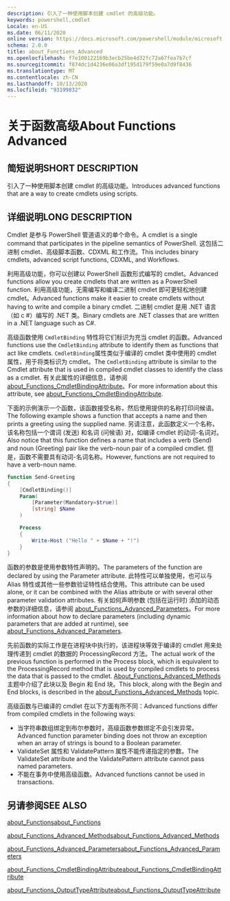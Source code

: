 ```yaml
---
description: 引入了一种使用脚本创建 cmdlet 的高级功能。
keywords: powershell,cmdlet
Locale: en-US
ms.date: 06/11/2020
online version: https://docs.microsoft.com/powershell/module/microsoft.powershell.core/about/about_functions_advanced?view=powershell-6&WT.mc_id=ps-gethelp
schema: 2.0.0
title: about_Functions_Advanced
ms.openlocfilehash: f7e100122169b3ecb25be4d32fc72a67fea7b7cf
ms.sourcegitcommit: f874dc1d4236e06a3df195d179f59e0a7d9f8436
ms.translationtype: MT
ms.contentlocale: zh-CN
ms.lasthandoff: 10/13/2020
ms.locfileid: "93199832"
---
```

# <a name="about-functions-advanced"></a><span data-ttu-id="33a8a-104">关于函数高级</span><span class="sxs-lookup"><span data-stu-id="33a8a-104">About Functions Advanced</span></span>

## <a name="short-description"></a><span data-ttu-id="33a8a-105">简短说明</span><span class="sxs-lookup"><span data-stu-id="33a8a-105">SHORT DESCRIPTION</span></span>
<span data-ttu-id="33a8a-106">引入了一种使用脚本创建 cmdlet 的高级功能。</span><span class="sxs-lookup"><span data-stu-id="33a8a-106">Introduces advanced functions that are a way to create cmdlets using scripts.</span></span>

## <a name="long-description"></a><span data-ttu-id="33a8a-107">详细说明</span><span class="sxs-lookup"><span data-stu-id="33a8a-107">LONG DESCRIPTION</span></span>

<span data-ttu-id="33a8a-108">Cmdlet 是参与 PowerShell 管道语义的单个命令。</span><span class="sxs-lookup"><span data-stu-id="33a8a-108">A cmdlet is a single command that participates in the pipeline semantics of PowerShell.</span></span> <span data-ttu-id="33a8a-109">这包括二进制 cmdlet、高级脚本函数、CDXML 和工作流。</span><span class="sxs-lookup"><span data-stu-id="33a8a-109">This includes binary cmdlets, advanced script functions, CDXML, and Workflows.</span></span>

<span data-ttu-id="33a8a-110">利用高级功能，你可以创建以 PowerShell 函数形式编写的 cmdlet。</span><span class="sxs-lookup"><span data-stu-id="33a8a-110">Advanced functions allow you create cmdlets that are written as a PowerShell function.</span></span> <span data-ttu-id="33a8a-111">利用高级功能，无需编写和编译二进制 cmdlet 即可更轻松地创建 cmdlet。</span><span class="sxs-lookup"><span data-stu-id="33a8a-111">Advanced functions make it easier to create cmdlets without having to write and compile a binary cmdlet.</span></span> <span data-ttu-id="33a8a-112">二进制 cmdlet 是用 .NET 语言（如 c #）编写的 .NET 类。</span><span class="sxs-lookup"><span data-stu-id="33a8a-112">Binary cmdlets are .NET classes that are written in a .NET language such as C#.</span></span>

<span data-ttu-id="33a8a-113">高级函数使用 `CmdletBinding` 特性将它们标识为充当 cmdlet 的函数。</span><span class="sxs-lookup"><span data-stu-id="33a8a-113">Advanced functions use the `CmdletBinding` attribute to identify them as functions that act like cmdlets.</span></span> <span data-ttu-id="33a8a-114">`CmdletBinding`属性类似于编译的 cmdlet 类中使用的 cmdlet 属性，用于将类标识为 cmdlet。</span><span class="sxs-lookup"><span data-stu-id="33a8a-114">The `CmdletBinding` attribute is similar to the Cmdlet attribute that is used in compiled cmdlet classes to identify the class as a cmdlet.</span></span> <span data-ttu-id="33a8a-115">有关此属性的详细信息，请参阅 [about_Functions_CmdletBindingAttribute](about_Functions_CmdletBindingAttribute.md)。</span><span class="sxs-lookup"><span data-stu-id="33a8a-115">For more information about this attribute, see [about_Functions_CmdletBindingAttribute](about_Functions_CmdletBindingAttribute.md).</span></span>

<span data-ttu-id="33a8a-116">下面的示例演示一个函数，该函数接受名称，然后使用提供的名称打印问候语。</span><span class="sxs-lookup"><span data-stu-id="33a8a-116">The following example shows a function that accepts a name and then prints a greeting using the supplied name.</span></span> <span data-ttu-id="33a8a-117">另请注意，此函数定义一个名称，该名称包括一个谓词 (发送) 和名词 (问候语) 对，如编译 cmdlet 的动词-名词对。</span><span class="sxs-lookup"><span data-stu-id="33a8a-117">Also notice that this function defines a name that includes a verb (Send) and noun (Greeting) pair like the verb-noun pair of a compiled cmdlet.</span></span> <span data-ttu-id="33a8a-118">但是，函数不需要具有动词-名词名称。</span><span class="sxs-lookup"><span data-stu-id="33a8a-118">However, functions are not required to have a verb-noun name.</span></span>

```powershell
function Send-Greeting
{
    [CmdletBinding()]
    Param(
        [Parameter(Mandatory=$true)]
        [string] $Name
    )

    Process
    {
        Write-Host ("Hello " + $Name + "!")
    }
}
```

<span data-ttu-id="33a8a-119">函数的参数是使用参数特性声明的。</span><span class="sxs-lookup"><span data-stu-id="33a8a-119">The parameters of the function are declared by using the Parameter attribute.</span></span>
<span data-ttu-id="33a8a-120">此特性可以单独使用，也可以与 Alias 特性或其他一些参数验证特性结合使用。</span><span class="sxs-lookup"><span data-stu-id="33a8a-120">This attribute can be used alone, or it can be combined with the Alias attribute or with several other parameter validation attributes.</span></span> <span data-ttu-id="33a8a-121">有关如何声明参数 (包括在运行时) 添加的动态参数的详细信息，请参阅 [about_Functions_Advanced_Parameters](about_Functions_Advanced_Parameters.md)。</span><span class="sxs-lookup"><span data-stu-id="33a8a-121">For more information about how to declare parameters (including dynamic parameters that are added at runtime), see [about_Functions_Advanced_Parameters](about_Functions_Advanced_Parameters.md).</span></span>

<span data-ttu-id="33a8a-122">先前函数的实际工作是在进程块中执行的，该进程块等效于编译的 cmdlet 用来处理传递到 cmdlet 的数据的 ProcessingRecord 方法。</span><span class="sxs-lookup"><span data-stu-id="33a8a-122">The actual work of the previous function is performed in the Process block, which is equivalent to the ProcessingRecord method that is used by compiled cmdlets to process the data that is passed to the cmdlet.</span></span> <span data-ttu-id="33a8a-123">[About_Functions_Advanced_Methods](about_Functions_Advanced_Methods.md)主题中介绍了此块以及 Begin 和 End 块。</span><span class="sxs-lookup"><span data-stu-id="33a8a-123">This block, along with the Begin and End blocks, is described in the [about_Functions_Advanced_Methods](about_Functions_Advanced_Methods.md) topic.</span></span>

<span data-ttu-id="33a8a-124">高级函数与已编译的 cmdlet 在以下方面有所不同：</span><span class="sxs-lookup"><span data-stu-id="33a8a-124">Advanced functions differ from compiled cmdlets in the following ways:</span></span>

- <span data-ttu-id="33a8a-125">当字符串数组绑定到布尔参数时，高级函数参数绑定不会引发异常。</span><span class="sxs-lookup"><span data-stu-id="33a8a-125">Advanced function parameter binding does not throw an exception when an array of strings is bound to a Boolean parameter.</span></span>
- <span data-ttu-id="33a8a-126">ValidateSet 属性和 ValidatePattern 属性不能传递指定的参数。</span><span class="sxs-lookup"><span data-stu-id="33a8a-126">The ValidateSet attribute and the ValidatePattern attribute cannot pass named parameters.</span></span>
- <span data-ttu-id="33a8a-127">不能在事务中使用高级函数。</span><span class="sxs-lookup"><span data-stu-id="33a8a-127">Advanced functions cannot be used in transactions.</span></span>

## <a name="see-also"></a><span data-ttu-id="33a8a-128">另请参阅</span><span class="sxs-lookup"><span data-stu-id="33a8a-128">SEE ALSO</span></span>

[<span data-ttu-id="33a8a-129">about_Functions</span><span class="sxs-lookup"><span data-stu-id="33a8a-129">about_Functions</span></span>](about_Functions.md)

[<span data-ttu-id="33a8a-130">about_Functions_Advanced_Methods</span><span class="sxs-lookup"><span data-stu-id="33a8a-130">about_Functions_Advanced_Methods</span></span>](about_Functions_Advanced_Methods.md)

[<span data-ttu-id="33a8a-131">about_Functions_Advanced_Parameters</span><span class="sxs-lookup"><span data-stu-id="33a8a-131">about_Functions_Advanced_Parameters</span></span>](about_Functions_Advanced_Parameters.md)

[<span data-ttu-id="33a8a-132">about_Functions_CmdletBindingAttribute</span><span class="sxs-lookup"><span data-stu-id="33a8a-132">about_Functions_CmdletBindingAttribute</span></span>](about_Functions_CmdletBindingAttribute.md)

[<span data-ttu-id="33a8a-133">about_Functions_OutputTypeAttribute</span><span class="sxs-lookup"><span data-stu-id="33a8a-133">about_Functions_OutputTypeAttribute</span></span>](about_Functions_OutputTypeAttribute.md)
